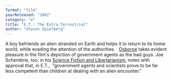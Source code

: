 ```yaml
---
format: "film"
yearReleased: "1982"
category: "e"
title: "E.T.: The Extra-Terrestrial"
author: "Steven Spielberg"
---
```

 A boy befriends an alien stranded on Earth and helps it to return to its home  world, while evading the attention of the authorities.
  
 <a href="biblio.htm#Osborne">Osborne</a> takes evident pleasure in the film's  depiction of government agents as the bad guys. Joe Schembrie, too, in his <a href="http://web.archive.org/web/20121218162727/http:/lewrockwell.com/schembrie/schembrie15.html"> Science Fiction and Libertarianism</a>, notes with approval that, in E.T.,   "government agents and scientists prove to be far less competent than children  at dealing with an alien encounter."
  